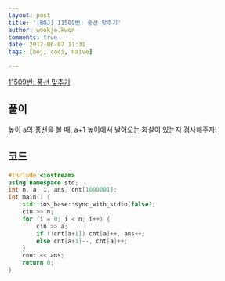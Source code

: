 ```yaml
---
layout: post
title: '[BOJ] 11509번: 풍선 맞추기'
author: wookje.kwon
comments: true
date: 2017-06-07 11:31
tags: [boj, coci, naive]

---
```


[11509번: 풍선 맞추기](https://www.acmicpc.net/problem/11509)

## 풀이

높이 a의 풍선을 볼 때, a+1 높이에서 날아오는 화살이 있는지 검사해주자!

## 코드

```cpp
#include <iostream>
using namespace std;
int n, a, i, ans, cnt[1000001];
int main() {
	std::ios_base::sync_with_stdio(false);
	cin >> n;
	for (i = 0; i < n; i++) {
		cin >> a;
		if (!cnt[a+1]) cnt[a]++, ans++;
		else cnt[a+1]--, cnt[a]++;
	}
	cout << ans;
	return 0;
}
```
